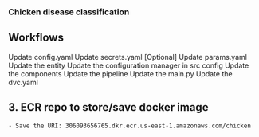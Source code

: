 ### Chicken disease classification


## Workflows

Update config.yaml
Update secrets.yaml [Optional]
Update params.yaml
Update the entity
Update the configuration manager in src config
Update the components
Update the pipeline
Update the main.py
Update the dvc.yaml


## 3. ECR repo to store/save docker image
    - Save the URI: 306093656765.dkr.ecr.us-east-1.amazonaws.com/chicken